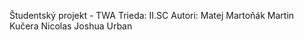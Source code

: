 Študentský projekt - TWA
Trieda: II.SC
Autori: Matej Martoňák
        Martin Kučera
        Nicolas Joshua Urban
                                                         
